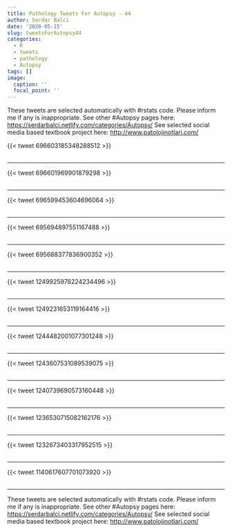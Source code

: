 ```yaml
---
title: Pathology Tweets For Autopsy - 44
author: Serdar Balci
date: '2020-05-15'
slug: tweetsForAutopsy44
categories:
  - R
  - tweets
  - pathology
  - Autopsy
tags: []
image:
  caption: ''
  focal_point: ''
---
```



These tweets are selected automatically with #rstats code. Please inform me if any is inappropriate.
See other #Autopsy pages here: https://serdarbalci.netlify.com/categories/Autopsy/ 
See selected social media based textbook project here: http://www.patolojinotlari.com/

{{< tweet 696603185348288512 >}}
<br>
<br>
<hr>
{{< tweet 696601969901879298 >}}
<br>
<br>
<hr>
{{< tweet 696599453604696064 >}}
<br>
<br>
<hr>
{{< tweet 695694897551167488 >}}
<br>
<br>
<hr>
{{< tweet 695688377836900352 >}}
<br>
<br>
<hr>
{{< tweet 1249925978224234496 >}}
<br>
<br>
<hr>
{{< tweet 1249231653119164416 >}}
<br>
<br>
<hr>
{{< tweet 1244482001077301248 >}}
<br>
<br>
<hr>
{{< tweet 1243607531089539075 >}}
<br>
<br>
<hr>
{{< tweet 1240739690573160448 >}}
<br>
<br>
<hr>
{{< tweet 1236530715082162176 >}}
<br>
<br>
<hr>
{{< tweet 1232673403317952515 >}}
<br>
<br>
<hr>
{{< tweet 1140617607701073920 >}}
<br>
<br>
<hr>


These tweets are selected automatically with #rstats code. Please inform me if any is inappropriate.
See other #Autopsy pages here: https://serdarbalci.netlify.com/categories/Autopsy/ 
See selected social media based textbook project here: http://www.patolojinotlari.com/
